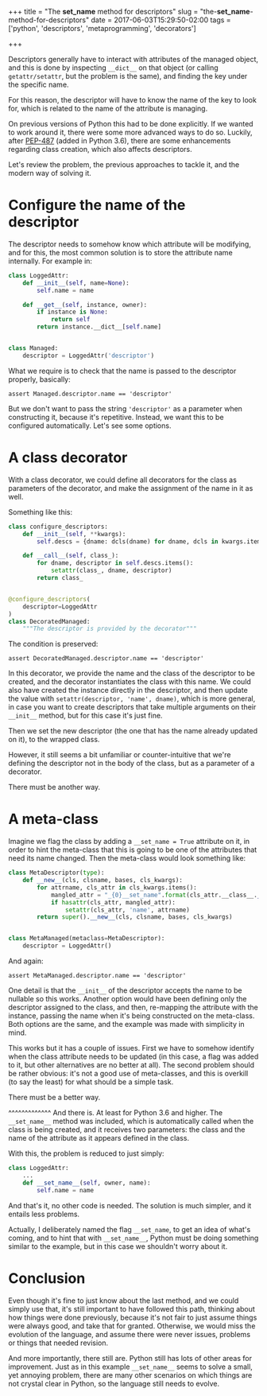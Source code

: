 +++
title = "The __set_name__ method for descriptors"
slug = "the-__set_name__-method-for-descriptors"
date = 2017-06-03T15:29:50-02:00
tags = ['python', 'descriptors', 'metaprogramming', 'decorators']

+++

Descriptors generally have to interact with attributes of the managed
object, and this is done by inspecting `__dict__` on that object (or
calling `getattr/setattr`, but the problem is the same), and finding the
key under the specific name.

For this reason, the descriptor will have to know the name of the key to
look for, which is related to the name of the attribute is managing.

On previous versions of Python this had to be done explicitly. If we
wanted to work around it, there were some more advanced ways to do so.
Luckily, after [PEP-487](https://www.python.org/dev/peps/pep-0487/)
(added in Python 3.6), there are some enhancements regarding class
creation, which also affects descriptors.

Let\'s review the problem, the previous approaches to tackle it, and the
modern way of solving it.

# Configure the name of the descriptor

The descriptor needs to somehow know which attribute will be modifying,
and for this, the most common solution is to store the attribute name
internally. For example in:

``` python
class LoggedAttr:
    def __init__(self, name=None):
        self.name = name

    def __get__(self, instance, owner):
        if instance is None:
            return self
        return instance.__dict__[self.name]


class Managed:
    descriptor = LoggedAttr('descriptor')
```

What we require is to check that the name is passed to the descriptor
properly, basically:

    assert Managed.descriptor.name == 'descriptor'

But we don\'t want to pass the string `'descriptor'` as a parameter when
constructing it, because it\'s repetitive. Instead, we want this to be
configured automatically. Let\'s see some options.

# A class decorator

With a class decorator, we could define all decorators for the class as
parameters of the decorator, and make the assignment of the name in it
as well.

Something like this:

``` python
class configure_descriptors:
    def __init__(self, **kwargs):
        self.descs = {dname: dcls(dname) for dname, dcls in kwargs.items()}

    def __call__(self, class_):
        for dname, descriptor in self.descs.items():
            setattr(class_, dname, descriptor)
        return class_


@configure_descriptors(
    descriptor=LoggedAttr
)
class DecoratedManaged:
    """The descriptor is provided by the decorator"""
```

The condition is preserved:

    assert DecoratedManaged.descriptor.name == 'descriptor'

In this decorator, we provide the name and the class of the descriptor
to be created, and the decorator instantiates the class with this name.
We could also have created the instance directly in the descriptor, and
then update the value with `setattr(descriptor, 'name', dname)`, which
is more general, in case you want to create descriptors that take
multiple arguments on their `__init__` method, but for this case it\'s
just fine.

Then we set the new descriptor (the one that has the name already
updated on it), to the wrapped class.

However, it still seems a bit unfamiliar or counter-intuitive that
we\'re defining the descriptor not in the body of the class, but as a
parameter of a decorator.

There must be another way.

# A meta-class

Imagine we flag the class by adding a `__set_name = True` attribute on
it, in order to hint the meta-class that this is going to be one of the
attributes that need its name changed. Then the meta-class would look
something like:

``` python
class MetaDescriptor(type):
    def __new__(cls, clsname, bases, cls_kwargs):
        for attrname, cls_attr in cls_kwargs.items():
            mangled_attr = "_{0}__set_name".format(cls_attr.__class__.__name__)
            if hasattr(cls_attr, mangled_attr):
                setattr(cls_attr, 'name', attrname)
        return super().__new__(cls, clsname, bases, cls_kwargs)


class MetaManaged(metaclass=MetaDescriptor):
    descriptor = LoggedAttr()
```

And again:

    assert MetaManaged.descriptor.name == 'descriptor'

One detail is that the `__init__` of the descriptor accepts the name to
be nullable so this works. Another option would have been defining only
the descriptor assigned to the class, and then, re-mapping the attribute
with the instance, passing the name when it\'s being constructed on the
meta-class. Both options are the same, and the example was made with
simplicity in mind.

This works but it has a couple of issues. First we have to somehow
identify when the class attribute needs to be updated (in this case, a
flag was added to it, but other alternatives are no better at all). The
second problem should be rather obvious: it\'s not a good use of
meta-classes, and this is overkill (to say the least) for what should be
a simple task.

There must be a better way.

\^\^\^\^\^\^\^\^\^\^\^\^\^ And there is. At least for Python 3.6 and
higher. The `__set_name__` method was included, which is automatically
called when the class is being created, and it receives two parameters:
the class and the name of the attribute as it appears defined in the
class.

With this, the problem is reduced to just simply:

``` python
class LoggedAttr:
    ...
    def __set_name__(self, owner, name):
        self.name = name
```

And that\'s it, no other code is needed. The solution is much simpler,
and it entails less problems.

Actually, I deliberately named the flag `__set_name`, to get an idea of
what\'s coming, and to hint that with `__set_name__`, Python must be
doing something similar to the example, but in this case we shouldn\'t
worry about it.

# Conclusion

Even though it\'s fine to just know about the last method, and we could
simply use that, it\'s still important to have followed this path,
thinking about how things were done previously, because it\'s not fair
to just assume things were always good, and take that for granted.
Otherwise, we would miss the evolution of the language, and assume there
were never issues, problems or things that needed revision.

And more importantly, there still are. Python still has lots of other
areas for improvement. Just as in this example `__set_name__` seems to
solve a small, yet annoying problem, there are many other scenarios on
which things are not crystal clear in Python, so the language still
needs to evolve.
